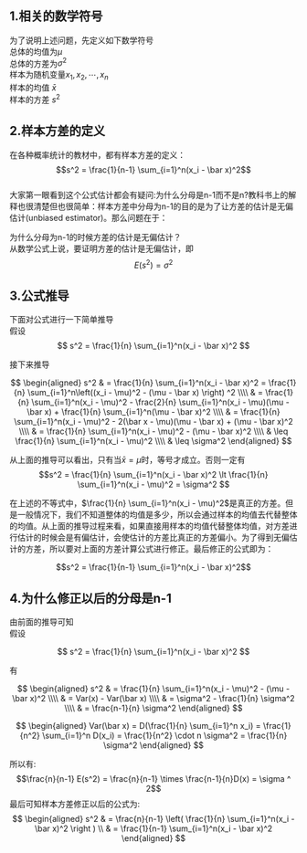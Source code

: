 ## 1.相关的数学符号
为了说明上述问题，先定义如下数学符号  
总体的均值为$\mu$  
总体的方差为$\sigma^2$  
样本为随机变量$x_1, x_2, \cdots, x_n$  
样本的均值 $\bar x$  
样本的方差 $s^2$  

## 2.样本方差的定义
在各种概率统计的教材中，都有样本方差的定义：  
$$s^2 = \frac{1}{n-1} \sum_{i=1}^n(x_i - \bar x)^2$$  
大家第一眼看到这个公式估计都会有疑问:为什么分母是n-1而不是n?教科书上的解释也很清楚但也很简单：样本方差中分母为n-1的目的是为了让方差的估计是无偏估计(unbiased estimator)。那么问题在于：  

为什么分母为n-1的时候方差的估计是无偏估计？  
从数学公式上说，要证明方差的估计是无偏估计，即  
$$E(s^2) = \sigma^2$$  

## 3.公式推导
下面对公式进行一下简单推导  
假设  
$$
s^2  = \frac{1}{n}  \sum_{i=1}^n(x_i - \bar x)^2
$$  

接下来推导  

$$
\begin{aligned}
s^2  & = \frac{1}{n}  \sum_{i=1}^n(x_i - \bar x)^2 =  \frac{1}{n}  \sum_{i=1}^n\left((x_i - \mu)^2 - (\mu - \bar x) \right) ^2 \\\\
& = \frac{1}{n}  \sum_{i=1}^n(x_i - \mu)^2 - \frac{2}{n} \sum_{i=1}^n(x_i - \mu)(\mu - \bar x) + \frac{1}{n}  \sum_{i=1}^n(\mu - \bar x)^2 \\\\ 
& =  \frac{1}{n}  \sum_{i=1}^n(x_i - \mu)^2 - 2(\bar x - \mu)(\mu - \bar x) + (\mu - \bar x)^2 \\\\
& = \frac{1}{n}  \sum_{i=1}^n(x_i - \mu)^2 - (\mu - \bar x)^2 \\\\
& \leq  \frac{1}{n}  \sum_{i=1}^n(x_i - \mu)^2 \\\\
&  \leq \sigma^2
\end{aligned}
$$  

从上面的推导可以看出，只有当$\bar x = \mu$时，等号才成立。否则一定有  
$$s^2 = \frac{1}{n}  \sum_{i=1}^n(x_i - \bar x)^2   \lt \frac{1}{n}  \sum_{i=1}^n(x_i - \mu)^2 =  \sigma^2 $$  


在上述的不等式中，$\frac{1}{n}  \sum_{i=1}^n(x_i - \mu)^2$是真正的方差。但是一般情况下，我们不知道整体的均值是多少，所以会通过样本的均值去代替整体的均值。从上面的推导过程来看，如果直接用样本的均值代替整体均值，对方差进行估计的时候会是有偏估计，会使估计的方差比真正的方差偏小。为了得到无偏估计的方差，所以要对上面的方差计算公式进行修正。最后修正的公式即为：  

$$s^2 = \frac{1}{n-1} \sum_{i=1}^n(x_i - \bar x)^2$$  

## 4.为什么修正以后的分母是n-1
由前面的推导可知  
假设  

$$
s^2  = \frac{1}{n}  \sum_{i=1}^n(x_i - \bar x)^2
$$  

有  

$$
\begin{aligned}
s^2  & =  \frac{1}{n}  \sum_{i=1}^n(x_i - \mu)^2 - (\mu - \bar x)^2 \\\\
& = Var(x) - Var(\bar x) \\\\
& = \sigma^2 - \frac{1}{n}  \sigma^2  \\\\
& = \frac{n-1}{n}  \sigma^2
\end{aligned}
$$  



$$
\begin{aligned}
Var(\bar x)  = D(\frac{1}{n} \sum_{i=1}^n x_i) = \frac{1}{n^2} \sum_{i=1}^n D(x_i) = \frac{1}{n^2} \cdot n \sigma^2 = \frac{1}{n}  \sigma^2 
\end{aligned}
$$


所以有:
$$\frac{n}{n-1} E(s^2) = \frac{n}{n-1} \times \frac{n-1}{n}D(x) = \sigma ^ 2$$
最后可知样本方差修正以后的公式为:
$$
\begin{aligned}
s^2 & = \frac{n}{n-1} \left( \frac{1}{n}  \sum_{i=1}^n(x_i - \bar x)^2 \right ) \\
& = \frac{1}{n-1} \sum_{i=1}^n(x_i - \bar x)^2
\end{aligned}
$$